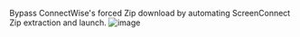 Bypass ConnectWise's forced Zip download by automating ScreenConnect Zip extraction and launch.
![image](https://github.com/user-attachments/assets/209ec38d-5ebb-4d86-9342-635ca7d88760)
